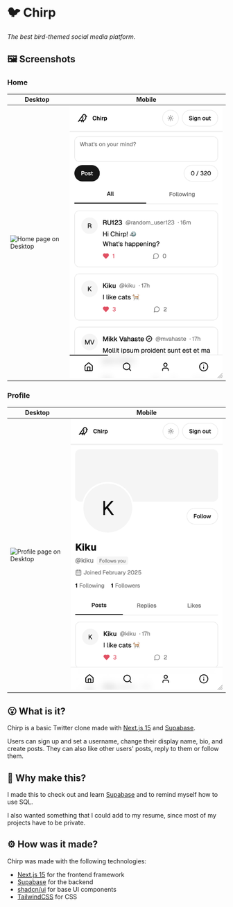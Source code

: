 # 🐦 Chirp

_The best bird-themed social media platform._

## 🖼️ Screenshots

### Home

| Desktop                                           | Mobile                                              |
| ------------------------------------------------- | --------------------------------------------------- |
| ![Home page on Desktop](screenshots/desktop-home) | ![Home page on Mobile](screenshots/mobile-home.png) |

### Profile

| Desktop                                                 | Mobile                                                    |
| ------------------------------------------------------- | --------------------------------------------------------- |
| ![Profile page on Desktop](screenshots/desktop-profile) | ![Profile page on Mobile](screenshots/mobile-profile.png) |

## 😮 What is it?

Chirp is a basic Twitter clone made with [Next.js 15](https://nextjs.org/) and [Supabase](https://supabase.com/).

Users can sign up and set a username, change their display name, bio, and create posts. They can also like other users' posts, reply to them or follow them.

## 🤔 Why make this?

I made this to check out and learn [Supabase](https://supabase.com/) and to remind myself how to use SQL.

I also wanted something that I could add to my resume, since most of my projects have to be private.

## ⚙️ How was it made?

Chirp was made with the following technologies:

- [Next.js 15](https://nextjs.org/) for the frontend framework
- [Supabase](https://supabase.com/) for the backend
- [shadcn/ui](https://ui.shadcn.com/) for base UI components
- [TailwindCSS](https://tailwindcss.com/) for CSS
